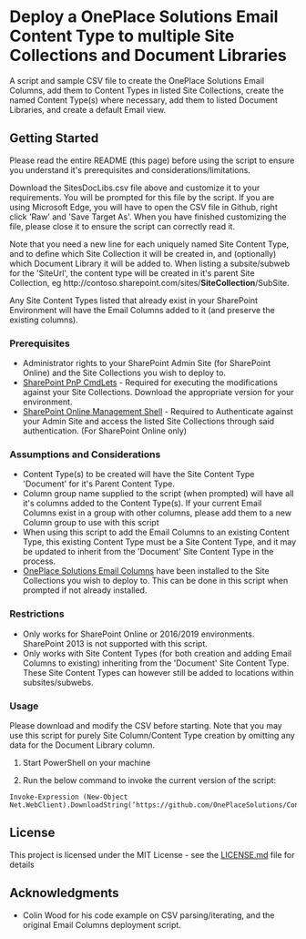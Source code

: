 # Deploy a OnePlace Solutions Email Content Type to multiple Site Collections and Document Libraries

A script and sample CSV file to create the OnePlace Solutions Email Columns, add them to Content Types in listed Site Collections, create the named Content Type(s) where necessary, add them to listed Document Libraries, and create a default Email view.

## Getting Started

Please read the entire README (this page) before using the script to ensure you understand it's prerequisites and considerations/limitations.

Download the SitesDocLibs.csv file above and customize it to your requirements. You will be prompted for this file by the script. If you are using Microsoft Edge, you will have to open the CSV file in Github, right click 'Raw' and 'Save Target As'. When you have finished customizing the file, please close it to ensure the script can correctly read it.

Note that you need a new line for each uniquely named Site Content Type, and to define which Site Collection it will be created in, and (optionally) which Document Library it will be added to. When listing a subsite/subweb for the 'SiteUrl', the content type will be created in it's parent Site Collection, eg http://<span>contoso.sharepoint.com/sites/**SiteCollection**/SubSite.

Any Site Content Types listed that already exist in your SharePoint Environment will have the Email Columns added to it (and preserve the existing columns).

### Prerequisites

* Administrator rights to your SharePoint Admin Site (for SharePoint Online) and the Site Collections you wish to deploy to.
* [SharePoint PnP CmdLets](https://docs.microsoft.com/en-us/powershell/sharepoint/sharepoint-pnp/sharepoint-pnp-cmdlets?view=sharepoint-ps) - Required for executing the modifications against your Site Collections. Download the appropriate version for your environment.
* [SharePoint Online Management Shell](https://docs.microsoft.com/en-us/powershell/sharepoint/sharepoint-online/connect-sharepoint-online?view=sharepoint-ps) - Required to Authenticate against your Admin Site and access the listed Site Collections through said authentication. (For SharePoint Online only)

### Assumptions and Considerations

* Content Type(s) to be created will have the Site Content Type 'Document' for it's Parent Content Type. 
* Column group name supplied to the script (when prompted) will have all it's columns added to the Content Type(s). If your current Email Columns exist in a group with other columns, please add them to a new Column group to use with this script
* When using this script to add the Email Columns to an existing Content Type, this existing Content Type must be a Site Content Type, and it may be updated to inherit from the 'Document' Site Content Type in the process.
* [OnePlace Solutions Email Columns](https://github.com/OnePlaceSolutions/EmailColumnsPnP) have been installed to the Site Collections you wish to deploy to. This can be done in this script when prompted if not already installed.

### Restrictions

* Only works for SharePoint Online or 2016/2019 environments. SharePoint 2013 is not supported with this script.
* Only works with Site Content Types (for both creation and adding Email Columns to existing) inheriting from the 'Document' Site Content Type. These Site Content Types can however still be added to locations within subsites/subwebs.

### Usage

Please download and modify the CSV before starting. Note that you may use this script for purely Site Column/Content Type creation by omitting any data for the Document Library column.

1. Start PowerShell on your machine

2. Run the below command to invoke the current version of the script:

```
Invoke-Expression (New-Object Net.WebClient).DownloadString(‘https://github.com/OnePlaceSolutions/ContentTypeDeploymentPnP/raw/master/DeployECTToSitesDoclibs.ps1’)
```

## License

This project is licensed under the MIT License - see the [LICENSE.md](LICENSE.md) file for details

## Acknowledgments

* Colin Wood for his code example on CSV parsing/iterating, and the original Email Columns deployment script.


